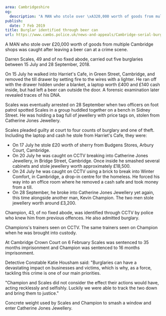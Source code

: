 ```yaml
area: Cambridgeshire
og:
  description: "A MAN who stole over \xA320,000 worth of goods from multiple Cambridge shops was caught after leaving a beer can at a crime scene."
publish:
  date: 7 Feb 2019
title: Burglar identified through beer can
url: https://www.cambs.police.uk/news-and-appeals/Cambridge-serial-burglar-jailed
```

A MAN who stole over £20,000 worth of goods from multiple Cambridge shops was caught after leaving a beer can at a crime scene.

Darren Scales, 49 and of no fixed abode, carried out five burglaries between 15 July and 28 September, 2018.

On 15 July he walked into Harriet's Cafe, in Green Street, Cambridge, and removed the till drawer by setting fire to the wires with a lighter. He ran off with the drawer hidden under a blanket, a laptop worth £400 and £140 cash inside, but had left a beer can outside the door. A forensic examination later revealed traces of his DNA.

Scales was eventually arrested on 28 September when two officers on foot patrol spotted Scales in a group huddled together on a bench in Sidney Street. He was holding a bag full of jewellery with price tags on, stolen from Catherine Jones Jewellery.

Scales pleaded guilty at court to four counts of burglary and one of theft. Including the laptop and cash he stole from Harriet's Cafe, they were:

 * On 17 July he stole £20 worth of sherry from Budgens Stores, Arbury Court, Cambridge.
 * On 20 July he was caught on CCTV breaking into Catherine Jones Jewellery, in Bridge Street, Cambridge. Once inside he smashed several cabinets and stole jewellery worth approximately £18,500.
 * On 24 July he was caught on CCTV using a brick to break into Winter Comfort, in Cambridge, a drop-in centre for the homeless. He forced his way into an office room where he removed a cash safe and took money from a till.
 * On 28 September, he broke into Catherine Jones Jewellery yet again, this time alongside another man, Kevin Champion. The two men stole jewellery worth around £3,200.

Champion, 43, of no fixed abode, was identified through CCTV by police who knew him from previous offences. He also admitted burglary.

Champions's trainers seen on CCTV. The same trainers seen on Champion when he was brought into custody.

At Cambridge Crown Court on 6 February Scales was sentenced to 35 months imprisonment and Champion was sentenced to 16 months imprisonment.

Detective Constable Katie Housham said: "Burglaries can have a devastating impact on businesses and victims, which is why, as a force, tackling this crime is one of our main priorities.

"Champion and Scales did not consider the effect their actions would have, acting recklessly and selfishly. Luckily we were able to track the two down and bring them to justice."

Concrete weight used by Scales and Champion to smash a window and enter Catherine Jones Jewellery.
